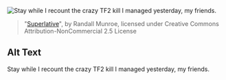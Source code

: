 ![Stay while I recount the crazy TF2 kill I managed yesterday, my friends.](https://imgs.xkcd.com/comics/superlative.png)
> "[Superlative](https://xkcd.com/621/)", by Randall Munroe, licensed under Creative Commons Attribution-NonCommercial 2.5 License

## Alt Text
Stay while I recount the crazy TF2 kill I managed yesterday, my friends.
